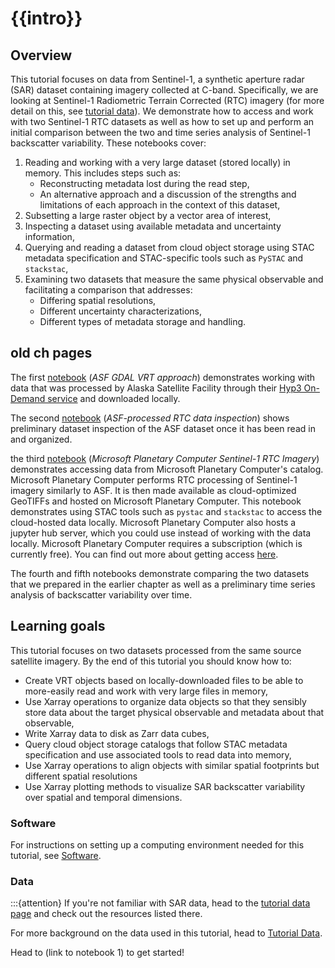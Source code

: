 # {{intro}}

## Overview

This tutorial focuses on data from Sentinel-1, a synthetic aperture radar (SAR) dataset containing imagery collected at C-band. Specifically, we are looking at Sentinel-1 Radiometric Terrain Corrected (RTC) imagery (for more detail on this, see [tutorial data](tutorial_data.md)). We demonstrate how to access and work with two Sentinel-1 RTC datasets as well as how to set up and perform an initial comparison between the two and time series analysis of Sentinel-1 backscatter variability. These notebooks cover:  

1) Reading and working with a very large dataset (stored locally) in memory. This includes steps such as:  
    - Reconstructing metadata lost during the read step,  
    - An alternative approach and a discussion of the strengths and limitations of each approach in the context of this dataset,  
2) Subsetting a large raster object by a vector area of interest,  
3) Inspecting a dataset using available metadata and uncertainty information,  
4) Querying and reading a dataset from cloud object storage using STAC metadata specification and STAC-specific tools such as `PySTAC` and `stackstac`,  
5) Examining two datasets that measure the same physical observable and facilitating a comparison that addresses:  
    - Differing spatial resolutions,  
    - Different uncertainty characterizations,  
    - Different types of metadata storage and handling.  

## old ch pages

The first [notebook](asf_local_vrt.ipynb) (*ASF GDAL VRT approach*) demonstrates working with data that was processed by Alaska Satellite Facility through their [Hyp3 On-Demand service](https://hyp3-docs.asf.alaska.edu/v2-transition/) and downloaded locally. 

The second [notebook](asf_inspect.ipynb) (*ASF-processed RTC data inspection*) shows preliminary dataset inspection of the ASF dataset once it has been read in and organized.

the third [notebook](PC_RTC.ipynb) (*Microsoft Planetary Computer Sentinel-1 RTC Imagery*) demonstrates accessing data from Microsoft Planetary Computer's catalog. Microsoft Planetary Computer performs RTC processing of Sentinel-1 imagery similarly to ASF. It is then made available as cloud-optimized GeoTIFFs and hosted on Microsoft Planetary Computer. This notebook demonstrates using STAC tools such as `pystac` and `stackstac` to access the cloud-hosted data locally. Microsoft Planetary Computer also hosts a jupyter hub server, which you could use instead of working with the data locally. Microsoft Planetary Computer requires a subscription (which is currently free). You can find out more about getting access [here](https://planetarycomputer.developer.azure-api.net/).

The fourth and fifth notebooks demonstrate comparing the two datasets that we prepared in the earlier chapter as well as a preliminary time series analysis of backscatter variability over time. 


## Learning goals

This tutorial focuses on two datasets processed from the same source satellite imagery. By the end of this tutorial you should know how to:

- Create VRT objects based on locally-downloaded files to be able to more-easily read and work with very large files in memory,  
- Use Xarray operations to organize data objects so that they sensibly store data about the target physical observable and metadata about that observable,  
- Write Xarray data to disk as Zarr data cubes,  
- Query cloud object storage catalogs that follow STAC metadata specification and use associated tools to read data into memory,  
- Use Xarray operations to align objects with similar spatial footprints but different spatial resolutions
- Use Xarray plotting methods to visualize SAR backscatter variability over spatial and temporal dimensions.  

### Software

For instructions on setting up a computing environment needed for this tutorial, see [Software](../intro/software.md).


### Data

:::{attention}
If you're not familiar with SAR data, head to the [tutorial data page](../background/tutorial_data.md) and check out the resources listed there. 

For more background on the data used in this tutorial, head to [Tutorial Data](../background/tutorial_data.md).

Head to (link to notebook 1) to get started! 
